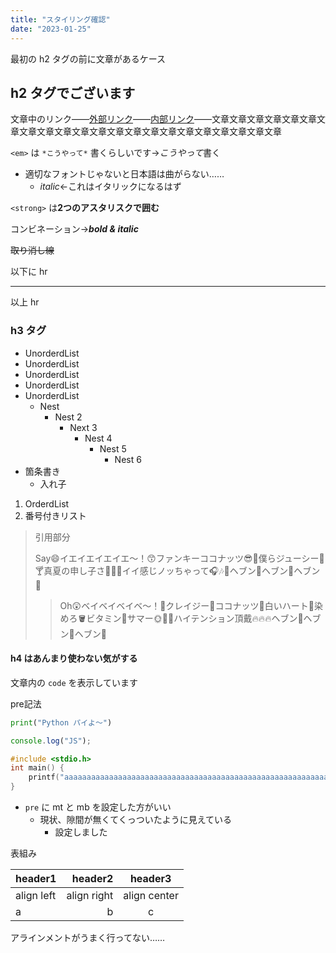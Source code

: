 ```yaml
---
title: "スタイリング確認"
date: "2023-01-25"
---
```


最初の h2 タグの前に文章があるケース

## h2 タグでございます

文章中のリンク――[外部リンク](https://www.google.com/)――[内部リンク](/)――文章文章文章文章文章文章文章文章文章文章文章文章文章文章文章文章文章文章文章文章文章文章

`<em>` は `*こうやって*` 書くらしいです→*こうやって*書く

- 適切なフォントじゃないと日本語は曲がらない……
  - *italic*←これはイタリックになるはず

`<strong>` は**2つのアスタリスクで囲む**

コンビネーション→***bold & italic***

~~取り消し線~~

以下に hr

---

以上 hr

### h3 タグ

- UnorderdList
- UnorderdList
- UnorderdList
- UnorderdList
- UnorderdList
  - Nest
    - Nest 2
      - Next 3
        - Nest 4
          - Nest 5
            - Nest 6
- 箇条書き
  - 入れ子

1. OrderdList
2. 番号付きリスト

> 引用部分
>
> Say😄イエイエイエイエ〜！😙ファンキーココナッツ😎🥥僕らジューシー🍹🍸真夏の申し子さ👙🏄‍♀️イイ感じノッちゃって🎧🎶🕺ヘブン👼ヘブン👼ヘブン👼
>
>> Oh😲ベイベイベイベ〜！👶クレイジー🤪ココナッツ🥥白いハート🤍染めろ🪣ビタミン🍋サマー🌞🐠🌻ハイテンション頂戴🔥🔥🔥ヘブン👼ヘブン👼ヘブン👼

#### h4 はあんまり使わない気がする

文章内の `code` を表示しています

pre記法

```py
print("Python パイよ～")
```

```js
console.log("JS");
```

```c
#include <stdio.h>
int main() {
    printf("aaaaaaaaaaaaaaaaaaaaaaaaaaaaaaaaaaaaaaaaaaaaaaaaaaaaaaaaaaaaaaaaaaaaaaaaaaaaaaaaaaaaaaaaaaaaaaaaaaaaaaaaaaaaaaaaaaaaaaaaaaaaaaaaaaaaaaaaaaaaa\n");
}
```

- `pre` に mt と mb を設定した方がいい
  - 現状、隙間が無くてくっついたように見えている
    - 設定しました

表組み

|header1|header2|header3|
|:--|--:|:--:|
|align left|align right|align center|
|a|b|c|

アラインメントがうまく行ってない……
